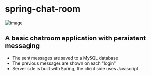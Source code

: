 # spring-chat-room
![image](https://user-images.githubusercontent.com/113902867/227316339-b9e06f72-3c79-4c41-a9b1-7b1560196941.png)
## A basic chatroom application with persistent messaging
- The sent messages are saved to a MySQL database
- The previous messages are shown on each "login"
- Server side is built with Spring, the client side uses Javascript
